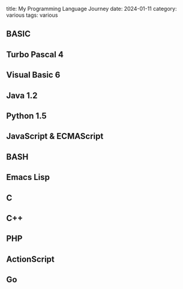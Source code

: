 title: My Programming Language Journey
date: 2024-01-11
category: various
tags: various

## BASIC
## Turbo Pascal 4
## Visual Basic 6
## Java 1.2
## Python 1.5
## JavaScript & ECMAScript
## BASH
## Emacs Lisp
## C
## C++
## PHP
## ActionScript
## Go



